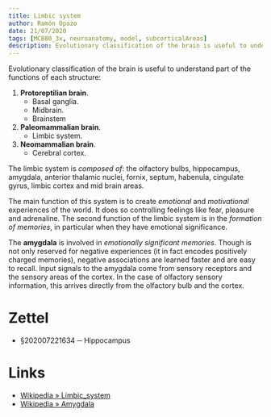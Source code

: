 ```yaml
---
title: Limbic system
author: Ramón Opazo
date: 21/07/2020
tags: [MCB80_3x, neuroanatomy, model, subcorticalAreas]
description: Evolutionary classification of the brain is useful to understand part of the functions of each structure.
---
```


Evolutionary classification of the brain is useful to understand part of the functions of each structure:

1. **Protoreptilian brain**.
    - Basal ganglia.
    - Midbrain.
    - Brainstem
2. **Paleomammalian brain**.
    - Limbic system.
3. **Neomammalian brain**.
    - Cerebral cortex.

The limbic system is _composed of_: the olfactory bulbs, hippocampus, amygdala, anterior thalamic nuclei, fornix, septum, habenula, cingulate gyrus, limbic cortex and mid brain areas.

The main function of this system is to create _emotional_ and _motivational_ experiences of the world. It does so controlling feelings like fear, pleasure and adrenaline. The second function of the limbic system is in the _formation of memories_, in particular when they have emotional significance.

The **amygdala** is involved in _emotionally significant memories_. Though is not only reserved for negative experiences (it in fact encodes positively charged memories), negative associations are learned faster and are easy to recall. Input signals to the amygdala come from sensory receptors and the sensory areas of the cortex. In the case of olfactory sensory information, this arrives directly from the olfactory bulb and the cortex.

# Zettel

- §202007221634 ─ Hippocampus

# Links

- [Wikipedia » Limbic_system](https://en.wikipedia.org/wiki/Limbic_system)
- [Wikipedia » Amygdala](https://en.wikipedia.org/wiki/Amygdala)